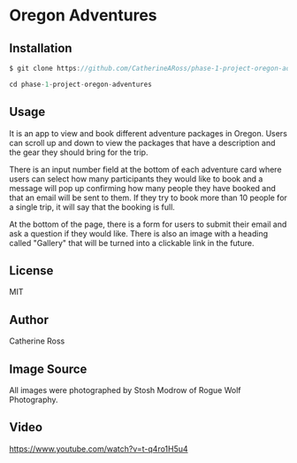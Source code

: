 # Oregon Adventures

## Installation
```javascript
$ git clone https://github.com/CatherineARoss/phase-1-project-oregon-adventures

cd phase-1-project-oregon-adventures
```

## Usage
It is an app to view and book different adventure packages in Oregon. Users can scroll up and down to view the packages that have a description and the gear they should bring for the trip.

There is an input number field at the bottom of each adventure card where users can select how many participants they would like to book and a message will pop up confirming how many people they have booked and that an email will be sent to them. If they try to book more than 10 people for a single trip, it will say that the booking is full.

At the bottom of the page, there is a form for users to submit their email and ask a question if they would like. There is also an image with a heading called "Gallery" that will be turned into a clickable link in the future. 

## License
MIT

## Author
Catherine Ross

## Image Source
All images were photographed by Stosh Modrow of Rogue Wolf Photography. 

## Video
https://www.youtube.com/watch?v=t-q4ro1H5u4
